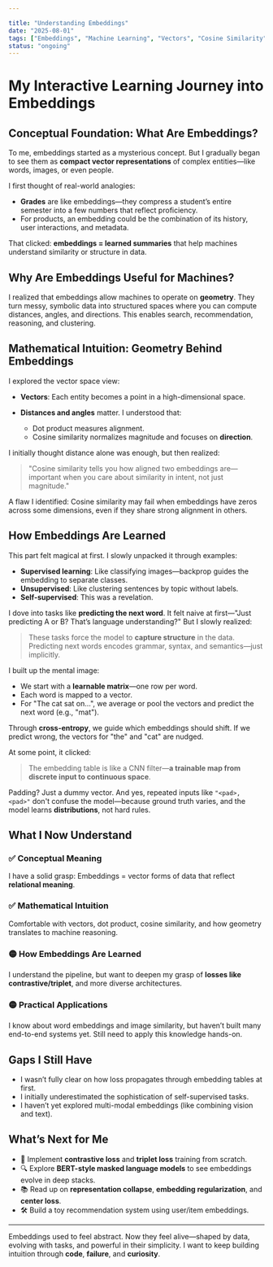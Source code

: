 ```yaml
---

title: "Understanding Embeddings"
date: "2025-08-01"
tags: ["Embeddings", "Machine Learning", "Vectors", "Cosine Similarity", "Neural Networks"]
status: "ongoing"
---
```


# My Interactive Learning Journey into Embeddings

## Conceptual Foundation: What Are Embeddings?

To me, embeddings started as a mysterious concept. But I gradually began to see them as **compact vector representations** of complex entities—like words, images, or even people.

I first thought of real-world analogies:

* **Grades** are like embeddings—they compress a student’s entire semester into a few numbers that reflect proficiency.
* For products, an embedding could be the combination of its history, user interactions, and metadata.

That clicked: **embeddings = learned summaries** that help machines understand similarity or structure in data.

## Why Are Embeddings Useful for Machines?

I realized that embeddings allow machines to operate on **geometry**. They turn messy, symbolic data into structured spaces where you can compute distances, angles, and directions. This enables search, recommendation, reasoning, and clustering.

## Mathematical Intuition: Geometry Behind Embeddings

I explored the vector space view:

* **Vectors**: Each entity becomes a point in a high-dimensional space.
* **Distances and angles** matter. I understood that:

  * Dot product measures alignment.
  * Cosine similarity normalizes magnitude and focuses on **direction**.

I initially thought distance alone was enough, but then realized:

> "Cosine similarity tells you how aligned two embeddings are—important when you care about similarity in intent, not just magnitude."

A flaw I identified: Cosine similarity may fail when embeddings have zeros across some dimensions, even if they share strong alignment in others.

## How Embeddings Are Learned

This part felt magical at first. I slowly unpacked it through examples:

* **Supervised learning**: Like classifying images—backprop guides the embedding to separate classes.
* **Unsupervised**: Like clustering sentences by topic without labels.
* **Self-supervised**: This was a revelation.

I dove into tasks like **predicting the next word**. It felt naive at first—"Just predicting A or B? That’s language understanding?" But I slowly realized:

> These tasks force the model to **capture structure** in the data. Predicting next words encodes grammar, syntax, and semantics—just implicitly.

I built up the mental image:

* We start with a **learnable matrix**—one row per word.
* Each word is mapped to a vector.
* For "The cat sat on...", we average or pool the vectors and predict the next word (e.g., "mat").

Through **cross-entropy**, we guide which embeddings should shift. If we predict wrong, the vectors for "the" and "cat" are nudged.

At some point, it clicked:

> The embedding table is like a CNN filter—**a trainable map from discrete input to continuous space**.

Padding? Just a dummy vector. And yes, repeated inputs like `"<pad>, <pad>"` don't confuse the model—because ground truth varies, and the model learns **distributions**, not hard rules.

## What I Now Understand

### ✅ Conceptual Meaning

I have a solid grasp: Embeddings = vector forms of data that reflect **relational meaning**.

### ✅ Mathematical Intuition

Comfortable with vectors, dot product, cosine similarity, and how geometry translates to machine reasoning.

### 🟡 How Embeddings Are Learned

I understand the pipeline, but want to deepen my grasp of **losses like contrastive/triplet**, and more diverse architectures.

### 🟡 Practical Applications

I know about word embeddings and image similarity, but haven’t built many end-to-end systems yet. Still need to apply this knowledge hands-on.

## Gaps I Still Have

* I wasn’t fully clear on how loss propagates through embedding tables at first.
* I initially underestimated the sophistication of self-supervised tasks.
* I haven’t yet explored multi-modal embeddings (like combining vision and text).

## What’s Next for Me

* 🔬 Implement **contrastive loss** and **triplet loss** training from scratch.
* 🔍 Explore **BERT-style masked language models** to see embeddings evolve in deep stacks.
* 📚 Read up on **representation collapse**, **embedding regularization**, and **center loss**.
* 🛠️ Build a toy recommendation system using user/item embeddings.

---

Embeddings used to feel abstract. Now they feel alive—shaped by data, evolving with tasks, and powerful in their simplicity. I want to keep building intuition through **code**, **failure**, and **curiosity**.
